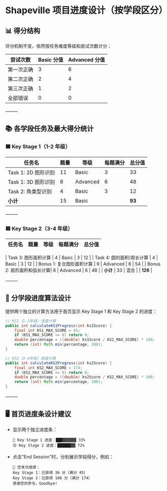 
# Shapeville 项目进度设计（按学段区分）

## 📊 得分结构

评分机制不变，依然按任务难度等级和尝试次数计分：

| 尝试次数       | Basic 分值 | Advanced 分值 |
|----------------|------------|---------------|
| 第一次正确     | 3          | 6             |
| 第二次正确     | 2          | 4             |
| 第三次正确     | 1          | 2             |
| 全部错误       | 0          | 0             |

⸻

## 📚 各学段任务及最大得分统计

### 🟦 Key Stage 1（1-2 年级）

| 任务名                 | 题量 | 等级  | 每题满分 | 总分值    |
|------------------------|------|-------|----------|--------|
| Task 1: 2D 图形识别    | 11   | Basic | 3        | 33     |
| Task 1: 3D 图形识别        | 8    | Advanced | 6        | 48     |
| Task 2: 角类型识别     | 4    | Basic | 3        | 12     |
| **小计**               | 15   | Basic |          | **93** |

⸻

### 🟨 Key Stage 2（3-4 年级）

| 任务名                     | 题量 | 等级     | 每题满分 | 总分值 |
|----------------------------|------|----------|----------|--------|

| Task 3: 图形面积计算       | 4    | Basic    | 3        | 12     |
| Task 4: 圆的面积/周长计算  | 4    | Basic    | 3        | 12     |
| Bonus 1: 复合图形面积计算  | 9    | Advanced | 6        | 54     |
| Bonus 2: 扇形面积和弧长计算| 8    | Advanced | 6        | 48     |
| **小计**                   | 33   | 混合     |          | **126** |

⸻

## 🧮 分学段进度算法设计

提供两个独立的计算方法用于首页显示 Key Stage 1 和 Key Stage 2 的进度：

```java
// KS1（1-2年级）进度计算
public int calculateKS1Progress(int ks1Score) {
    final int KS1_MAX_SCORE = 45;
    if (KS1_MAX_SCORE <= 0) return 0;
    double percentage = ((double) ks1Score / KS1_MAX_SCORE) * 100;
    return (int) Math.min(percentage, 100);
}

// KS2（3-4年级）进度计算
public int calculateKS2Progress(int ks2Score) {
    final int KS2_MAX_SCORE = 174;
    if (KS2_MAX_SCORE <= 0) return 0;
    double percentage = ((double) ks2Score / KS2_MAX_SCORE) * 100;
    return (int) Math.min(percentage, 100);
}
```

⸻

## 🖥️ 首页进度条设计建议

- 显示两个独立进度条：
  ```
  🔵 Key Stage 1 进度：███▓▓▓▓▓▓ 33%
  🟡 Key Stage 2 进度：██████▓▓ 72%
  ```

- 点击"End Session"时，分别展示学段得分，例如：
  ```
  🎉 您本次成绩：
  Key Stage 1：已获得 36 分（满分 45）
  Key Stage 2：已获得 108 分（满分 174）
  感谢您的参与，Goodbye!
  ```
